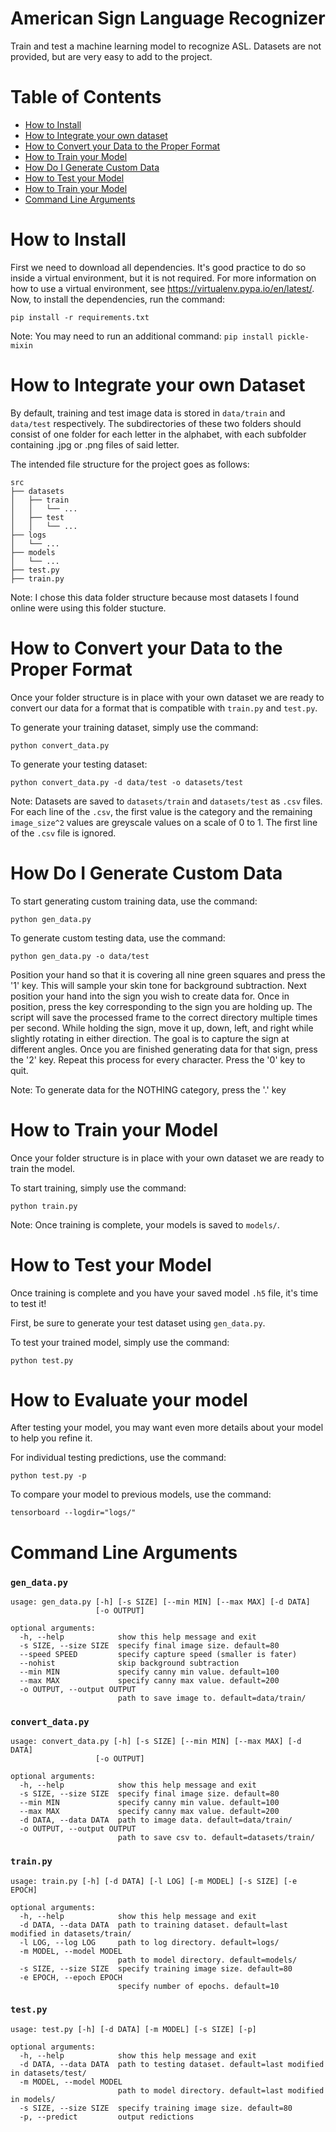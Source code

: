 # American Sign Language Recognizer
Train and test a machine learning model to recognize ASL.
Datasets are not provided, but are very easy to add to the project.

Table of Contents
==
<!--ts-->
  * [How to Install](#how-to-install)
  * [How to Integrate your own dataset](#how-to-integrate-your-own-dataset)
  * [How to Convert your Data to the Proper Format](#how-to-convert-your-data-to-the-proper-format)
  * [How to Train your Model](#how-to-train-your-model)
  * [How Do I Generate Custom Data](#how-do-i-generate-custom-data)
  * [How to Test your Model](#how-to-test-your-model)
  * [How to Train your Model](#how-to-train-your-model)
  * [Command Line Arguments](#command-line-arguments)
<!--te-->

How to Install
==

First we need to download all dependencies. It's good practice to do so inside a virtual environment, but it is not required. For more information on how to use a virtual environment, see https://virtualenv.pypa.io/en/latest/. Now, to install the dependencies, run the command:

`pip install -r requirements.txt`

Note: You may need to run an additional command: `pip install pickle-mixin`

How to Integrate your own Dataset
==

By default, training and test image data is stored in `data/train` and `data/test` respectively.  The subdirectories of these two folders should consist of one folder for each letter in the alphabet, with each subfolder containing .jpg or .png files of said letter.

The intended file structure for the project goes as follows:
```
src
├── datasets
│   ├── train
│   │   └── ...
│   ├── test
│   │   └── ...
├── logs
│   └── ...
├── models
│   └── ...
├── test.py
├── train.py
```
Note: I chose this data folder structure because most datasets I found online were using this folder stucture.

How to Convert your Data to the Proper Format
==

Once your folder structure is in place with your own dataset we are ready to convert our data for a format that is compatible with `train.py` and `test.py`.

To generate your training dataset, simply use the command:

`python convert_data.py`

To generate your testing dataset:

`python convert_data.py -d data/test -o datasets/test`

Note: Datasets are saved to `datasets/train` and `datasets/test` as `.csv` files.  For each line of the `.csv`, the first value is the category and the remaining `image_size^2` values are greyscale values on a scale of 0 to 1.  The first line of the `.csv` file is ignored.

How Do I Generate Custom Data
==

To start generating custom training data, use the command:

`python gen_data.py`

To generate custom testing data, use the command:

`python gen_data.py -o data/test`

Position your hand so that  it is covering all nine green squares and press the '1' key.  This will sample your skin tone for background subtraction.  Next position your hand into the sign you wish to create data for.  Once in position, press the key corresponding to the sign you are holding up.  The script will save the processed frame to the correct directory multiple times per second.  While holding the sign, move it up, down, left, and right while slightly rotating in either direction.  The goal is to capture the sign at different angles.  Once you are finished generating data for that sign, press the '2' key.   Repeat this process for every character.  Press the '0' key to quit.

Note: To generate data for the NOTHING category, press the '.' key

How to Train your Model
==

Once your folder structure is in place with your own dataset we are ready to train the model.

To start training, simply use the command: 

`python train.py`

Note: Once training is complete, your models is saved to `models/`.

How to Test your Model
==

Once training is complete and you have your saved model `.h5` file, it's time to test it!

First, be sure to generate your test dataset using `gen_data.py`.

To test your trained model, simply use the command:

`python test.py`

How to Evaluate your model
==

After testing your model, you may want even more details about your model to help you refine it.

For individual testing predictions, use the command:

`python test.py -p`

To compare your model to previous models, use the command:

`tensorboard --logdir="logs/"`

Command Line Arguments
==

### `gen_data.py`
```
usage: gen_data.py [-h] [-s SIZE] [--min MIN] [--max MAX] [-d DATA]
                   [-o OUTPUT]

optional arguments:
  -h, --help            show this help message and exit
  -s SIZE, --size SIZE  specify final image size. default=80
  --speed SPEED         specify capture speed (smaller is fater)
  --nohist              skip background subtraction
  --min MIN             specify canny min value. default=100
  --max MAX             specify canny max value. default=200
  -o OUTPUT, --output OUTPUT
                        path to save image to. default=data/train/
```

### `convert_data.py`
```
usage: convert_data.py [-h] [-s SIZE] [--min MIN] [--max MAX] [-d DATA]
                   [-o OUTPUT]

optional arguments:
  -h, --help            show this help message and exit
  -s SIZE, --size SIZE  specify final image size. default=80
  --min MIN             specify canny min value. default=100
  --max MAX             specify canny max value. default=200
  -d DATA, --data DATA  path to image data. default=data/train/
  -o OUTPUT, --output OUTPUT
                        path to save csv to. default=datasets/train/
```

### `train.py`
```
usage: train.py [-h] [-d DATA] [-l LOG] [-m MODEL] [-s SIZE] [-e EPOCH]

optional arguments:
  -h, --help            show this help message and exit
  -d DATA, --data DATA  path to training dataset. default=last modified in datasets/train/
  -l LOG, --log LOG     path to log directory. default=logs/
  -m MODEL, --model MODEL
                        path to model directory. default=models/
  -s SIZE, --size SIZE  specify training image size. default=80
  -e EPOCH, --epoch EPOCH
                        specify number of epochs. default=10
```
### `test.py`
```
usage: test.py [-h] [-d DATA] [-m MODEL] [-s SIZE] [-p]

optional arguments:
  -h, --help            show this help message and exit
  -d DATA, --data DATA  path to testing dataset. default=last modified in datasets/test/
  -m MODEL, --model MODEL
                        path to model directory. default=last modified in models/
  -s SIZE, --size SIZE  specify training image size. default=80
  -p, --predict         output redictions
```
